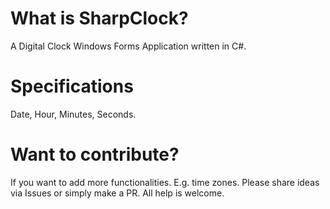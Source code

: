 # What is SharpClock?
A Digital Clock Windows Forms Application written in C#.  

# Specifications
Date, Hour, Minutes, Seconds.

# Want to contribute?
If you want to add more functionalities. E.g. time zones. Please share ideas via Issues or simply make a PR. All help is welcome.
